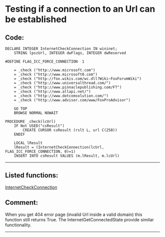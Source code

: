 
# Testing if a connection to an Url can be established

## Code:
```foxpro  
DECLARE INTEGER InternetCheckConnection IN wininet;
	STRING lpszUrl, INTEGER dwFlags, INTEGER dwReserved

#DEFINE FLAG_ICC_FORCE_CONNECTION  1

	= _check ("http://www.microsoft.com")
	= _check ("http://www.microsoft0.com")
	= _check ("http://fox.wikis.com/wc.dll?Wiki~FoxForumWiki")
	= _check ("http://www.universalthread.com/")
	= _check ("http://www.pinnaclepublishing.com/FT")
	= _check ("http://www.allapi.net/")
	= _check ("http://www.dotcomsolution.com/")
	= _check ("http://www.advisor.com/www/FoxProAdvisor")
	
	GO TOP
	BROWSE NORMAL NOWAIT

PROCEDURE _check(lcUrl)
	IF Not USED("csResult")
		CREATE CURSOR csResult (rslt L, url C(250))
	ENDIF
	
	LOCAL lResult
	lResult = (InternetCheckConnection(lcUrl, FLAG_ICC_FORCE_CONNECTION, 0)=1)
	INSERT INTO csResult VALUES (m.lResult, m.lcUrl)  
```  
***  


## Listed functions:
[InternetCheckConnection](../libraries/wininet/InternetCheckConnection.md)  

## Comment:
When you get 404 error page (invalid Url inside a valid domain) this function still returns True. The InternetGetConnectedState provide similar functionality.  
  
***  

